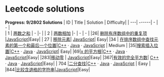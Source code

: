 # Leetcode solutions

**Progress: 9/2802 Solutions**
| ID | Title |        Solution   | Difficulty|
| ---| ------| -   | -  |     
| 1  | [两数之和](https://leetcode.cn/problems/two-sum/)  |       -       |-          |
| 2  |  [两数相加](https://leetcode.cn/problems/add-two-numbers/)   |-      | -     |      -    |
|26| [删除有序数组中的重复项](https://leetcode.cn/problems/remove-duplicates-from-sorted-array/) |[JavaScript](https://github.com/zjz2022/leetcode/blob/main/src/26.%20%E5%88%A0%E9%99%A4%E6%9C%89%E5%BA%8F%E6%95%B0%E7%BB%84%E4%B8%AD%E7%9A%84%E9%87%8D%E5%A4%8D%E9%A1%B9/res.js)|Easy|
| 27 | [移除元素](https://leetcode.cn/problems/remove-element/)| [JavaScript](https://github.com/zjz2022/leetcode/blob/main/src/27.%20%E7%A7%BB%E9%99%A4%E5%85%83%E7%B4%A0/res.js)| Easy|
|34  | [在排序数组中查找元素的第一个和最后一个位置](https://leetcode.cn/problems/find-first-and-last-position-of-element-in-sorted-array/)|[C++](https://github.com/zjz2022/leetcode/blob/main/src/34.%20%E5%9C%A8%E6%8E%92%E5%BA%8F%E6%95%B0%E7%BB%84%E4%B8%AD%E6%9F%A5%E6%89%BE%E5%85%83%E7%B4%A0%E7%9A%84%E7%AC%AC%E4%B8%80%E4%B8%AA%E5%92%8C%E6%9C%80%E5%90%8E%E4%B8%80%E4%B8%AA%E4%BD%8D%E7%BD%AE/res.cpp)  · [Java](https://github.com/zjz2022/leetcode/blob/main/src/34.%20%E5%9C%A8%E6%8E%92%E5%BA%8F%E6%95%B0%E7%BB%84%E4%B8%AD%E6%9F%A5%E6%89%BE%E5%85%83%E7%B4%A0%E7%9A%84%E7%AC%AC%E4%B8%80%E4%B8%AA%E5%92%8C%E6%9C%80%E5%90%8E%E4%B8%80%E4%B8%AA%E4%BD%8D%E7%BD%AE/res.java)  · [JavaScript](https://github.com/zjz2022/leetcode/blob/main/src/34.%20%E5%9C%A8%E6%8E%92%E5%BA%8F%E6%95%B0%E7%BB%84%E4%B8%AD%E6%9F%A5%E6%89%BE%E5%85%83%E7%B4%A0%E7%9A%84%E7%AC%AC%E4%B8%80%E4%B8%AA%E5%92%8C%E6%9C%80%E5%90%8E%E4%B8%80%E4%B8%AA%E4%BD%8D%E7%BD%AE/res.js) | Medium |
|35|[搜索插入位置](https://leetcode.cn/problems/search-insert-position/)|[C++](https://github.com/zjz2022/leetcode/blob/main/src/35.%20%E6%90%9C%E7%B4%A2%E6%8F%92%E5%85%A5%E4%BD%8D%E7%BD%AE/res.cpp)  · [Java](https://github.com/zjz2022/leetcode/blob/main/src/35.%20%E6%90%9C%E7%B4%A2%E6%8F%92%E5%85%A5%E4%BD%8D%E7%BD%AE/res.java)  · [JavaScript](https://github.com/zjz2022/leetcode/blob/main/src/35.%20%E6%90%9C%E7%B4%A2%E6%8F%92%E5%85%A5%E4%BD%8D%E7%BD%AE/res.js)| Easy|
|69|[x 的平方根](https://leetcode.cn/problems/sqrtx/)|[C++](https://github.com/zjz2022/leetcode/blob/main/src/69.%20x%20%E7%9A%84%E5%B9%B3%E6%96%B9%E6%A0%B9/res.cpp)  · [Java](https://github.com/zjz2022/leetcode/blob/main/src/69.%20x%20%E7%9A%84%E5%B9%B3%E6%96%B9%E6%A0%B9/res.java)  · [JavaScript](https://github.com/zjz2022/leetcode/blob/main/src/69.%20x%20%E7%9A%84%E5%B9%B3%E6%96%B9%E6%A0%B9/res.js)|Easy|
|283|[移动零](https://leetcode.cn/problems/move-zeroes/) | [JavaScript](https://github.com/zjz2022/leetcode/blob/main/src/283.%20%E7%A7%BB%E5%8A%A8%E9%9B%B6/res.js)|Easy|
|367|[有效的完全平方数](https://leetcode.cn/problems/valid-perfect-square/)| [C++](https://github.com/zjz2022/leetcode/blob/main/src/367.%20%E6%9C%89%E6%95%88%E7%9A%84%E5%AE%8C%E5%85%A8%E5%B9%B3%E6%96%B9%E6%95%B0/res.cpp)  · [Java](https://github.com/zjz2022/leetcode/blob/main/src/367.%20%E6%9C%89%E6%95%88%E7%9A%84%E5%AE%8C%E5%85%A8%E5%B9%B3%E6%96%B9%E6%95%B0/res.java)  · [JavaScript](https://github.com/zjz2022/leetcode/blob/main/src/367.%20%E6%9C%89%E6%95%88%E7%9A%84%E5%AE%8C%E5%85%A8%E5%B9%B3%E6%96%B9%E6%95%B0/res.js)|Easy|
| 704   |[二分查找](https://leetcode.cn/problems/binary-search/)|[C++](https://github.com/zjz2022/leetcode/blob/main/src/704.%20%E4%BA%8C%E5%88%86%E6%9F%A5%E6%89%BE/res.cpp)  · [Java](https://github.com/zjz2022/leetcode/blob/main/src/704.%20%E4%BA%8C%E5%88%86%E6%9F%A5%E6%89%BE/res.java)  · [JavaScript](https://github.com/zjz2022/LeetCode-with-JavaScript/blob/main/src/704.%20%E4%BA%8C%E5%88%86%E6%9F%A5%E6%89%BE/res.js) |  Easy   |        
|844|[比较含退格的字符串](https://leetcode.cn/problems/backspace-string-compare/)|[JavaScript](https://github.com/zjz2022/leetcode/blob/main/src/844.%20%E6%AF%94%E8%BE%83%E5%90%AB%E9%80%80%E6%A0%BC%E7%9A%84%E5%AD%97%E7%AC%A6%E4%B8%B2/res.js)|Easy|
